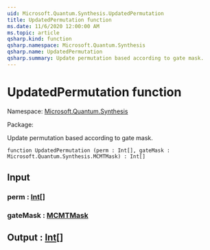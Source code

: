 ```yaml
---
uid: Microsoft.Quantum.Synthesis.UpdatedPermutation
title: UpdatedPermutation function
ms.date: 11/6/2020 12:00:00 AM
ms.topic: article
qsharp.kind: function
qsharp.namespace: Microsoft.Quantum.Synthesis
qsharp.name: UpdatedPermutation
qsharp.summary: Update permutation based according to gate mask.
---
```


# UpdatedPermutation function

Namespace: [Microsoft.Quantum.Synthesis](xref:Microsoft.Quantum.Synthesis)

Package: [](https://nuget.org/packages/)


Update permutation based according to gate mask.

```qsharp
function UpdatedPermutation (perm : Int[], gateMask : Microsoft.Quantum.Synthesis.MCMTMask) : Int[]
```


## Input

### perm : [Int](xref:microsoft.quantum.lang-ref.int)[]




### gateMask : [MCMTMask](xref:Microsoft.Quantum.Synthesis.MCMTMask)





## Output : [Int](xref:microsoft.quantum.lang-ref.int)[]

